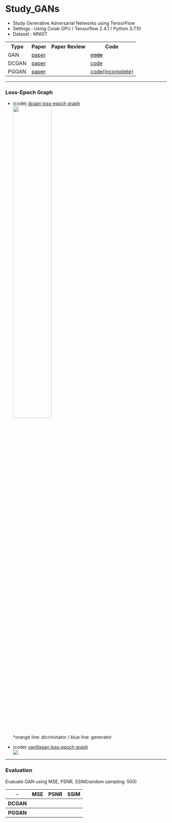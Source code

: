 # Study_GANs
<ul>
  <li>Study Generative Adversarial Networks using TensorFlow</li>
  <li>Settings : Using Colab GPU / Tensorflow 2.4.1 / Python 3.7.10</li>
  <li>Dataset : MNIST</li>
</ul>

<table>
  <tr>
    <th>Type</th>
    <th>Paper</th>
    <th>Paper Review</th>
    <th>Code</th>
  </tr>
  <tr>
    <td>GAN</td>
    <td><a href="https://arxiv.org/abs/1406.2661">paper</a></td>
    <td><a href=""></a></td>
    <td><del><a href="">code</a></del></td>
  </tr>
  <tr>
    <td>DCGAN</td>
    <td><a href="https://arxiv.org/abs/1511.06434">paper</a></td>
    <td><a href=""></a></td>
    <td><a href="https://github.com/Jieun1018/Study_GANs/blob/main/DCGAN.ipynb">code</a></td>
  </tr>
  <tr>
    <td>PGGAN</td>
    <td><a href="https://arxiv.org/abs/1710.10196">paper</a></td>
    <td><a href=""></a></td>
    <td><a href="https://github.com/Jieun1018/Study_GANs/blob/main/PGGAN.ipynb">code(incomplete)</a></td>
  </tr>
</table>
    
<hr>
<h3>Loss-Epoch Graph</h3>
<ul>
  <li>(code) <a href="https://github.com/Jieun1018/Study_GANs/blob/main/Tensorboard_DCGAN_loss_graph.ipynb">dcgan loss-epoch graph</a></li>
  <a href="https://github.com/Jieun1018/Study_GANs/blob/main/img/dcgan-tensorboard(1000).jpg"><img src="https://user-images.githubusercontent.com/69624052/133298676-6b32f74c-e465-41b7-95c1-d61bb53fb2a2.jpg", width=50%></a>
  <p>*orange line: dicriminator / blue line: generator</p>
  <li>(code) <a href="https://github.com/Jieun1018/Study_GANs/blob/main/VanillaGAN_loss_function_graph.ipynb">vanillagan loss-epoch graph</a></li>
  <a href="https://github.com/Jieun1018/Study_GANs/blob/main/img/vanilla%20gan%20loss%20graph(100).png"><img src="https://user-images.githubusercontent.com/69624052/133301146-b90edfdc-3e49-4ae0-aff9-fbe357da3542.png"></a>
</ul>

<hr>
<h3>Evaluation</h3>
<p>Evaluate GAN using MSE, PSNR, SSIM(random sampling: 500)</p>
<table>
  <tr>
    <th>-</th>
    <th>MSE</th>
    <th>PSNR</th>
    <th>SSIM</th>
  </tr>
  <tr>
    <th>DCGAN</th>
    <th></th>
    <th></th>
    <th></th>
  </tr>
  <tr>
    <th>PGGAN</th>
    <th></th>
    <th></th>
    <th></th>
  </tr>
 </table>
